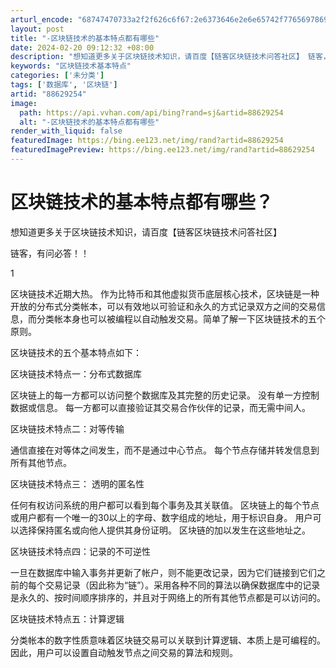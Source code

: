 ```yaml
---
arturl_encode: "68747470733a2f2f626c6f67:2e6373646e2e6e65742f77656978696e5f3334323831353337:2f61727469636c652f64657461696c732f3838363239323534"
layout: post
title: "-区块链技术的基本特点都有哪些"
date: 2024-02-20 09:12:32 +08:00
description: "想知道更多关于区块链技术知识，请百度【链客区块链技术问答社区】 链客，有问必答！！1区块链技术近期大"
keywords: "区块链技术基本特点"
categories: ['未分类']
tags: ['数据库', '区块链']
artid: "88629254"
image:
  path: https://api.vvhan.com/api/bing?rand=sj&artid=88629254
  alt: "-区块链技术的基本特点都有哪些"
render_with_liquid: false
featuredImage: https://bing.ee123.net/img/rand?artid=88629254
featuredImagePreview: https://bing.ee123.net/img/rand?artid=88629254
---
```


# 区块链技术的基本特点都有哪些？

想知道更多关于区块链技术知识，请百度【链客区块链技术问答社区】
  
链客，有问必答！！

1
  
区块链技术近期大热。 作为比特币和其他虚拟货币底层核心技术，区块链是一种开放的分布式分类帐本，可以有效地以可验证和永久的方式记录双方之间的交易信息，而分类帐本身也可以被编程以自动触发交易。简单了解一下区块链技术的五个原则。

区块链技术的五个基本特点如下：

区块链技术特点一：分布式数据库
  
区块链上的每一方都可以访问整个数据库及其完整的历史记录。 没有单一方控制数据或信息。 每一方都可以直接验证其交易合作伙伴的记录，而无需中间人。
  
区块链技术特点二：对等传输
  
通信直接在对等体之间发生，而不是通过中心节点。 每个节点存储并转发信息到所有其他节点。
  
区块链技术特点三： 透明的匿名性
  
任何有权访问系统的用户都可以看到每个事务及其关联值。 区块链上的每个节点或用户都有一个唯一的30以上的字母、数字组成的地址，用于标识自身。 用户可以选择保持匿名或向他人提供其身份证明。 区块链的加以发生在这些地址之。
  
区块链技术特点四：记录的不可逆性
  
一旦在数据库中输入事务并更新了帐户，则不能更改记录，因为它们链接到它们之前的每个交易记录（因此称为“链”）。采用各种不同的算法以确保数据库中的记录是永久的、按时间顺序排序的，并且对于网络上的所有其他节点都是可以访问的。
  
区块链技术特点五：计算逻辑
  
分类帐本的数字性质意味着区块链交易可以关联到计算逻辑、本质上是可编程的。 因此，用户可以设置自动触发节点之间交易的算法和规则。